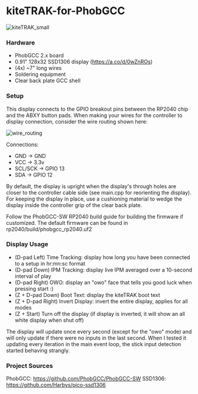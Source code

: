 # kiteTRAK-for-PhobGCC

![kiteTRAK_small](https://github.com/kiteCTRL/kiteTRAK-for-PhobGCC/assets/68704631/4c2265f8-7842-4f7e-8d78-8f7caa818333)

### Hardware
* PhobGCC 2.x board
* 0.91" 128x32 SSD1306 display (https://a.co/d/0wZnROs)
* (4x) ~7" long wires
* Soldering equipment
* Clear back plate GCC shell

### Setup
This display connects to the GPIO breakout pins between the RP2040 chip and the ABXY button pads. When making your wires for the controller to display connection, consider the wire routing shown here:

![wire_routing](https://github.com/kiteCTRL/kiteTRAK-for-PhobGCC/assets/68704631/ebb46b6b-e7ee-47dc-8868-d6b00e7ad088)

Connections:
* GND -> GND
* VCC -> 3.3v
* SCL/SCK -> GPIO 13
* SDA -> GPIO 12

By default, the display is upright when the display's through holes are closer to the controller cable side (see main.cpp for reorienting the display). For keeping the display in place, use a cushioning material to wedge the display inside the controller grip of the clear back plate.

Follow the PhobGCC-SW RP2040 build guide for building the firmware if customized. The default firmware can be found in rp2040/build/phobgcc_rp2040.uf2

### Display Usage
* (D-pad Left) Time Tracking: display how long you have been connected to a setup in hr:mn:sc format
* (D-pad Down) IPM Tracking: display live IPM averaged over a 10-second interval of play
* (D-pad Right) OWO: display an "owo" face that tells you good luck when pressing start :)
* (Z + D-pad Down) Boot Text: display the kiteTRAK boot text
* (Z + D-pad Right) Invert Display: invert the entire display, applies for all modes
* (Z + Start) Turn off the display (if display is inverted, it will show an all white display when shut off)

The display will update once every second (except for the "owo" mode) and will only update if there were no inputs in the last second. When I tested it updating every iteration in the main event loop, the stick input detection started behaving strangly.

### Project Sources
PhobGCC: https://github.com/PhobGCC/PhobGCC-SW
SSD1306: https://github.com/Harbys/pico-ssd1306
